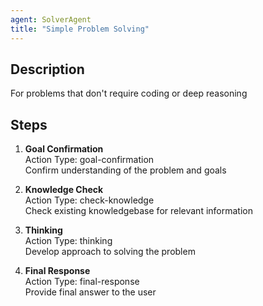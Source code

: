 ```yaml
---
agent: SolverAgent
title: "Simple Problem Solving"
---
```


## Description
For problems that don't require coding or deep reasoning

## Steps
1. **Goal Confirmation**  
   Action Type: goal-confirmation  
   Confirm understanding of the problem and goals

2. **Knowledge Check**  
   Action Type: check-knowledge  
   Check existing knowledgebase for relevant information

3. **Thinking**  
   Action Type: thinking  
   Develop approach to solving the problem

4. **Final Response**  
   Action Type: final-response  
   Provide final answer to the user
